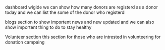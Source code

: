 dashboard 
    wigide
        we can show how many donors are registerd as a donor today 
        and we can list the some of the donor who registerd 

blogs section 
    to show importent news and new updated 
    and we can also show importent thing to do to stay healthy 

Volunteer section 
    this section for those who are intrested in volunteering for donation campaing 

